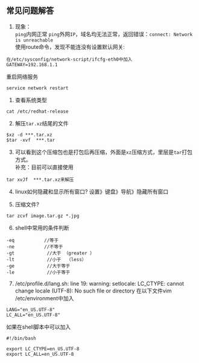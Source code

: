 ## 常见问题解答

1. 现象：  
`ping`内网正常
`ping`外网`IP`，域名均无法正常，返回错误：`connect: Network is unreachable`  
使用route命令，发现不能连没有设置默认网关:
```
在/etc/sysconfig/network-script/ifcfg-eth0中加入
GATEWAY=192.168.1.1
```
重启网络服务
```
service network restart
```
1. 查看系统类型
```
cat /etc/redhat-release
```

2. 解压`tar.xz`结尾的文件
```
$xz -d ***.tar.xz
$tar -xvf  ***.tar
```
3. 可以看到这个压缩包也是打包后再压缩，外面是`xz`压缩方式，里层是`tar`打包方式。  
补充：目前可以直接使用
```
tar xvJf  ***.tar.xz来解压
```
4. linux如何隐藏和显示所有窗口?
设置》键盘》导航》隐藏所有窗口

5. 压缩文件?
```
tar zcvf image.tar.gz *.jpg
```
6. shell中常用的条件判断
```
-eq           //等于
-ne           //不等于
-gt            //大于 （greater ）
-lt            //小于  （less）
-ge            //大于等于
-le            //小于等于
```

7. /etc/profile.d/lang.sh: line 19: warning: setlocale: LC_CTYPE: cannot change locale (UTF-8): No such file or directory
在以下文件vim /etc/environment中加入
```shell
LANG="en_US.UTF-8"
LC_ALL="en_US.UTF-8"

```
如果在shell脚本中可以加入
```shell
#!/bin/bash  
  
export LC_CTYPE=en_US.UTF-8  
export LC_ALL=en_US.UTF-8
```